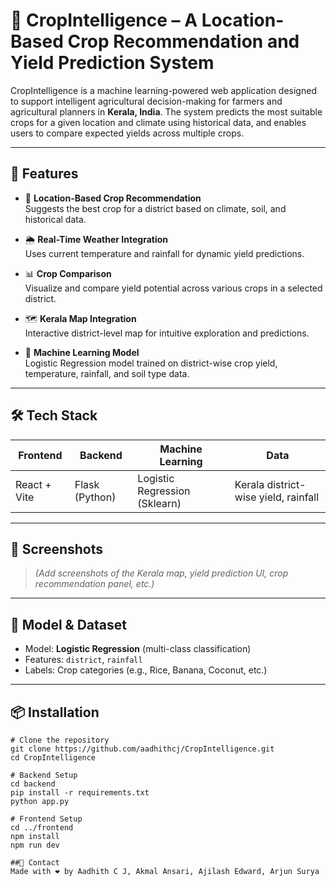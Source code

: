 # 🌾 CropIntelligence – A Location-Based Crop Recommendation and Yield Prediction System

CropIntelligence is a machine learning-powered web application designed to support intelligent agricultural decision-making for farmers and agricultural planners in **Kerala, India**. The system predicts the most suitable crops for a given location and climate using historical data, and enables users to compare expected yields across multiple crops.

---

## 🚀 Features

- 📍 **Location-Based Crop Recommendation**  
  Suggests the best crop for a district based on climate, soil, and historical data.

- 🌦 **Real-Time Weather Integration**  
  Uses current temperature and rainfall for dynamic yield predictions.

- 📊 **Crop Comparison**  
  Visualize and compare yield potential across various crops in a selected district.

- 🗺 **Kerala Map Integration**  
  Interactive district-level map for intuitive exploration and predictions.

- 🧠 **Machine Learning Model**  
  Logistic Regression model trained on district-wise crop yield, temperature, rainfall, and soil type data.

---

## 🛠 Tech Stack

| Frontend              | Backend              | Machine Learning         | Data              |
|-----------------------|----------------------|--------------------------|-------------------|
| React + Vite          | Flask (Python)       | Logistic Regression (Sklearn) | Kerala district-wise yield, rainfall


---

## 📸 Screenshots

> _(Add screenshots of the Kerala map, yield prediction UI, crop recommendation panel, etc.)_

---

## 🧪 Model & Dataset

- Model: **Logistic Regression** (multi-class classification)
- Features: `district`, `rainfall`
- Labels: Crop categories (e.g., Rice, Banana, Coconut, etc.)

---

## 📦 Installation

```
# Clone the repository
git clone https://github.com/aadhithcj/CropIntelligence.git
cd CropIntelligence

# Backend Setup
cd backend
pip install -r requirements.txt
python app.py

# Frontend Setup
cd ../frontend
npm install
npm run dev

##📧 Contact
Made with ❤️ by Aadhith C J, Akmal Ansari, Ajilash Edward, Arjun Surya
